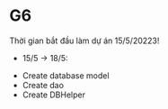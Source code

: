 # G6
Thời gian bắt đầu làm dự án 15/5/20223!
 * 15/5 -> 18/5:
 - Create database model
 - Create dao
 - Create DBHelper
